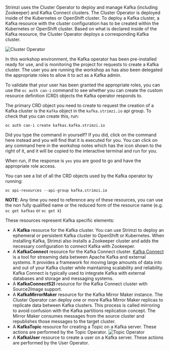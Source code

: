 Strimzi uses the Cluster Operator to deploy and manage Kafka (including Zookeeper) and Kafka Connect clusters. The Cluster Operator is deployed inside of the Kubernetes or OpenShift cluster. To deploy a Kafka cluster, a Kafka resource with the cluster configuration has to be created within the Kubernetes or OpenShift cluster. Based on what is declared inside of the Kafka resource, the Cluster Operator deploys a corresponding Kafka cluster.

![Cluster Operator](cluster_operator.png)

In this workshop environment, the Kafka operator has been pre-installed ready for use, and is monitoring the project for requests to create a Kafka cluster. The user you are running the workshop as has also been delegated the appropriate roles to allow it to act as a Kafka admin.

To validate that your user has been granted the appropriate roles, you can use the `oc auth can-i` command to see whether you can create the custom resource definition (CRD) objects the Kafka operator responds to.

The primary CRD object you need to create to request the creation of a Kafka cluster is the `Kafka` object in the `kafka.strimzi.io` api group. To check that you can create this, run:

```execute
oc auth can-i create kafkas.kafka.strimzi.io
```

Did you type the command in yourself? If you did, click on the command here instead and you will find that it is executed for you. You can click on any command here in the workshop notes which has the <span class="glyphicon glyphicon-play-circle"></span> icon shown to the right of it, and it will be copied to the interactive terminal and run for you.

When run, if the response is `yes` you are good to go and have the appropriate role access.

You can see a list of all the CRD objects used by the Kafka operator by running:

```execute
oc api-resources --api-group kafka.strimzi.io
```

__NOTE__: Any time you need to reference any of these resources, you can use the non fully qualified name or the reduced form of the resource name (e.g. `oc get kafkas` or `oc get k`)

These resources represent Kafka specific elements:

* A __Kafka__ resource for the Kafka cluster. You can use Strimzi to deploy an ephemeral or persistent Kafka cluster to OpenShift or Kubernetes. When installing Kafka, Strimzi also installs a Zookeeper cluster and adds the necessary configuration to connect Kafka with Zookeeper.
* A __KafkaConnect__ resource for the Kafka Connect cluster. [Kafka Connect](https://kafka.apache.org/documentation/#connect) is a tool for streaming data between Apache Kafka and external systems. It provides a framework for moving large amounts of data into and out of your Kafka cluster while maintaining scalability and reliability. Kafka Connect is typically used to integrate Kafka with external databases and storage and messaging systems.
* A __KafkaConnectS2I__ resource for the Kafka Connect cluster with Source2Image support.
* A __KafkaMirrorMaker__ resource for the Kafka Mirror Maker instance. The Cluster Operator can deploy one or more Kafka Mirror Maker replicas to replicate data between Kafka clusters. This process is called mirroring to avoid confusion with the Kafka partitions replication concept. The Mirror Maker consumes messages from the source cluster and republishes those messages to the target cluster.
* A __KafkaTopic__ resource for creating a Topic on a Kafka server. These actions are performed by the Topic Operator.
![Topic Operator](topic_operator.png)
* A __KafkaUser__ resource to create a user on a Kafka server. These actions are performed by the User Operator.
